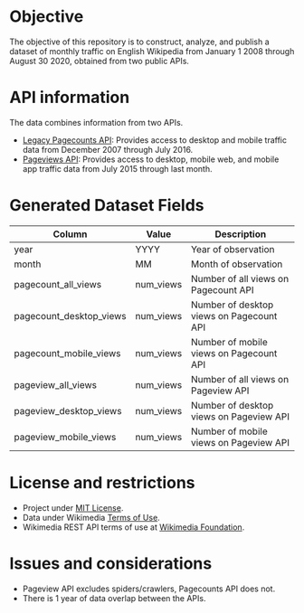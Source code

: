 # Objective
The objective of this repository is to construct, analyze, and publish a dataset of monthly traffic on English Wikipedia from
January 1 2008 through August 30 2020, obtained from two public APIs.

# API information
The data combines information from two APIs.
- [Legacy Pagecounts API](https://wikitech.wikimedia.org/wiki/Analytics/AQS/Legacy_Pagecounts): Provides access to desktop and mobile traffic data from December 2007 through July 2016.
- [Pageviews API](https://wikitech.wikimedia.org/wiki/Analytics/AQS/Pageviews): Provides access to desktop, mobile web, and mobile app traffic data from July 2015 through last month.

# Generated Dataset Fields
| Column                  | Value         | Description                              |
|-------------------------|---------------|------------------------------------------|
| year                    | YYYY          | Year of observation                      |
| month                   | MM            | Month of observation                     |
| pagecount_all_views     | num_views     | Number of all views on Pagecount API     |
| pagecount_desktop_views | num_views     | Number of desktop views on Pagecount API |
| pagecount_mobile_views  | num_views     | Number of mobile views on Pagecount API  |
| pageview_all_views      | num_views     | Number of all views on Pageview API      |
| pageview_desktop_views  | num_views     | Number of desktop views on Pageview API  |
| pageview_mobile_views   | num_views     | Number of mobile views on Pageview API   |

# License and restrictions
- Project under [MIT License](LICENSE).  
- Data under Wikimedia [Terms of Use](https://foundation.wikimedia.org/wiki/Terms_of_Use/en).
- Wikimedia REST API terms of use at [Wikimedia Foundation](https://www.mediawiki.org/wiki/Wikimedia_REST_API#Terms_and_conditions).

# Issues and considerations
- Pageview API excludes spiders/crawlers, Pagecounts API does not.
- There is 1 year of data overlap between the APIs.

